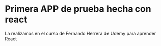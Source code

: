 # Primera APP de prueba hecha con react

La realizamos en el curso de Fernando Herrera de Udemy para aprender React